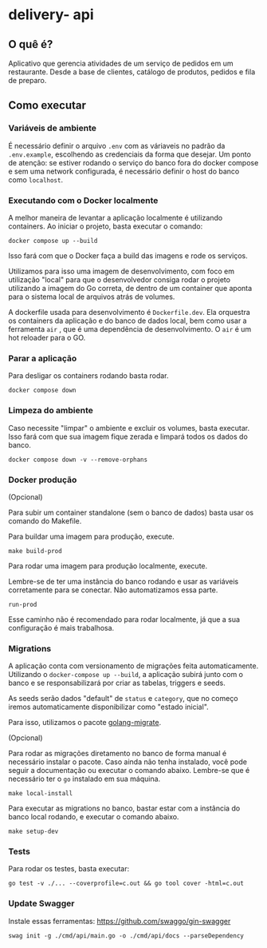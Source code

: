 # delivery- api

## O quê é?

Aplicativo que gerencia atividades de um serviço de pedidos em um restaurante. Desde a base de clientes, catálogo de produtos, pedidos e fila de preparo.


## Como executar


### Variáveis de ambiente

É necessário definir o arquivo `.env` com as váriaveis no padrão da `.env.example`, escolhendo as credenciais da forma que desejar. Um ponto de atenção: se estiver rodando o serviço do banco fora do docker compose e sem uma network configurada, é necessário definir o host do banco como `localhost`.


###  Executando com o Docker localmente

A melhor maneira de levantar a aplicação localmente é utilizando containers. Ao iniciar o projeto, basta executar o comando:

```
docker compose up --build
```

Isso fará com que o Docker faça a build das imagens e rode os serviços. 

Utilizamos para isso uma imagem de desenvolvimento, com foco em utilização "local" para que o desenvolvedor consiga rodar o projeto utilizando a imagem do Go correta, de dentro de um container que aponta para o sistema local de arquivos atrás de volumes.

A dockerfile usada para desenvolvimento é `Dockerfile.dev`. Ela orquestra os containers da aplicação e do banco de dados local, bem como usar a ferramenta `air` , que é uma dependência de desenvolvimento. O `air` é um hot reloader para o GO.

### Parar a aplicação

Para desligar os containers rodando basta rodar.

```
docker compose down
```


### Limpeza do ambiente

Caso necessite "limpar" o ambiente e excluir os volumes, basta executar.
Isso fará com que sua imagem fique zerada e limpará todos os dados do banco.

```
docker compose down -v --remove-orphans
```


### Docker produção

(Opcional)

Para subir um container standalone (sem o banco de dados) basta usar os comando do Makefile.

Para buildar uma imagem para produção, execute.
```
make build-prod
```

Para rodar uma imagem para produção localmente, execute. 

Lembre-se de ter uma instância do banco rodando e usar as variáveis corretamente para se conectar. Não automatizamos essa parte.

```
run-prod
```

Esse caminho não é recomendado para rodar localmente, já que a sua configuração é mais trabalhosa.

### Migrations

A aplicação conta com versionamento de migrações feita automaticamente. Utilizando o `docker-compose up --build`, a aplicação subirá junto com o banco e se responsabilizará por criar as tabelas, triggers e seeds.

As seeds serão dados "default" de `status` e `category`, que no começo iremos automaticamente disponibilizar como "estado inicial".

Para isso, utilizamos o pacote [golang-migrate](https://github.com/golang-migrate/migrate). 

(Opcional)

Para rodar as migrações diretamento no banco de forma manual é necessário instalar o pacote. Caso ainda não tenha instalado, você pode seguir a documentação ou executar o comando abaixo. Lembre-se que é necessário ter o `go` instalado em sua máquina.

```
make local-install
```

Para executar as migrations no banco, bastar estar com a instância do banco local rodando, e executar o comando abaixo.

```
make setup-dev
```

### Tests 

Para rodar os testes, basta executar:

```
go test -v ./... --coverprofile=c.out && go tool cover -html=c.out
```

### Update Swagger

Instale essas ferramentas: https://github.com/swaggo/gin-swagger

```
swag init -g ./cmd/api/main.go -o ./cmd/api/docs --parseDependency
```